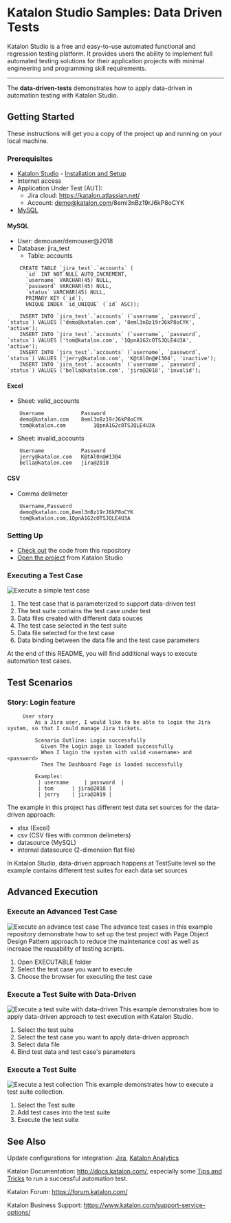 # Katalon Studio Samples: Data Driven Tests
Katalon Studio is a free and easy-to-use automated functional and regression testing platform. It provides users the ability to implement full automated testing solutions for their application projects with minimal engineering and programming skill requirements.
______
The **data-driven-tests** demonstrates how to apply data-driven in automation testing with Katalon Studio.

## Getting Started
These instructions will get you a copy of the project up and running on your local machine.
### Prerequisites
- [Katalon Studio](https://www.katalon.com/) - [Installation and Setup](https://docs.katalon.com/x/HwAM)
- Internet access
- Application Under Test (AUT):
     + Jira cloud: https://katalon.atlassian.net/
     + Account: demo@katalon.com/8eml3nBz19rJ6kP8oCYK
- [MySQL](https://dev.mysql.com/)    

#### MySQL
- User: demouser/demouser@2018
- Database: jira_test
	- Table: accounts
```
	CREATE TABLE `jira_test`.`accounts` (
	  `id` INT NOT NULL AUTO_INCREMENT,
	  `username` VARCHAR(45) NULL,
	  `password` VARCHAR(45) NULL,
	  `status` VARCHAR(45) NULL,
	  PRIMARY KEY (`id`),
	  UNIQUE INDEX `id_UNIQUE` (`id` ASC));
	  
	INSERT INTO `jira_test`.`accounts` (`username`, `password`, `status`) VALUES ('demo@katalon.com', '8eml3nBz19rJ6kP8oCYK', 'active');
	INSERT INTO `jira_test`.`accounts` (`username`, `password`, `status`) VALUES ('tom@katalon.com', '1QpnA1G2cOTSJQLE4U3A', 'active');
	INSERT INTO `jira_test`.`accounts` (`username`, `password`, `status`) VALUES ('jerry@katalon.com', 'K@tAl0n@#1304', 'inactive');
	INSERT INTO `jira_test`.`accounts` (`username`, `password`, `status`) VALUES ('bella@katalon.com', 'jira@2018', 'invalid');

```
#### Excel
- Sheet: valid_accounts
```
	Username	        Password
	demo@katalon.com	8eml3nBz19rJ6kP8oCYK
	tom@katalon.com	        1QpnA1G2cOTSJQLE4U3A
```
- Sheet: invalid_accounts
```
	Username	        Password
	jerry@katalon.com	K@tAl0n@#1304
	bella@katalon.com	jira@2018
```
#### CSV
- Comma delimeter
```
	Username,Password
	demo@katalon.com,8eml3nBz19rJ6kP8oCYK
	tom@katalon.com,1QpnA1G2cOTSJQLE4U3A
```
### Setting Up
- [Check out](https://git-scm.com/book/en/v2/Git-Basics-Getting-a-Git-Repository) the code from this repository
- [Open the project](https://docs.katalon.com//display/KD/Manage+Test+Project) from Katalon Studio

### Executing a Test Case
![Execute a simple test case](https://github.com/katalon-studio-samples/data-driven-tests/blob/master/Tutorials/Figures/Execute%20a%20test%20suite%20with%20data%20driven.png?raw=true)
1. The test case that is parameterized to support data-driven test
2. The test suite contains the test case under test
3. Data files created with different data souces
4. The test case selected in the test suite
5. Data file selected for the test case
6. Data binding between the data file and the test case parameters

At the end of this README, you will find additional ways to execute automation test cases. 

## Test Scenarios
### Story: Login feature
```Gherkin     
     User story
         As a Jira user, I would like to be able to login the Jira system, so that I could manage Jira tickets.
 
         Scenario Outline: Login successfully
           Given The Login page is loaded successfully
           When I login the system with valid <username> and <password>
           Then The Dashboard Page is loaded successfully
         
         Examples:
          | username     | password  |
          |	tom      | jira@2018 |
          |	jerry    | jira@2019 |
 ```         
The example in this project has different test data set sources for the data-driven approach:
- xlsx (Excel)
- csv (CSV files with common delimeters)
- datasource (MySQL)
- internal datasource (2-dimension flat file)

In Katalon Studio, data-driven approach happens at TestSuite level so the example contains different test suites for each data set sources
## Advanced Execution 
### Execute an Advanced Test Case
 ![Execute an advance test case](https://github.com/katalon-studio-samples/jira-api-tests/blob/master/Tutorials/Figures/Execute%20an%20advance%20test%20case.png?raw=true)
 The advance test cases in this example repository demonstrate how to set up the test project with Page Object Design Pattern approach to reduce the maintenance cost as well as increase the reusability of testing scripts.
1. Open EXECUTABLE folder
2. Select the test case you want to execute
3. Choose the browser for executing the test case
 
 ### Execute a Test Suite with Data-Driven
 ![Execute a test suite with data-driven](https://github.com/katalon-studio-samples/jira-api-tests/blob/master/Tutorials/Figures/Execute%20a%20test%20suite%20with%20data%20driven.png?raw=true)
 This example demonstrates how to apply data-driven approach to test execution with Katalon Studio. 
1. Select the test suite
2. Select the test case you want to apply data-driven approach
3. Select data file
7. Bind test data and test case's parameters
 
 ### Execute a Test Suite
 ![Execute a test collection](https://github.com/katalon-studio-samples/jira-api-tests/blob/master/Tutorials/Figures/Execute%20a%20test%20suite.png?raw=true)
 This example demonstrates how to execute a test suite collection.
1. Select the Test suite
2. Add test cases into the test suite 
3. Execute the test suite

## See Also
Update configurations for integration: [Jira](https://docs.katalon.com/x/7oEw), [Katalon Analytics](https://docs.katalon.com/x/KRhO)

Katalon Documentation: http://docs.katalon.com/, especially some [Tips and Tricks](https://docs.katalon.com/x/PgXR) to run a successful automation test. 

Katalon Forum: https://forum.katalon.com/

Katalon Business Support: https://www.katalon.com/support-service-options/
